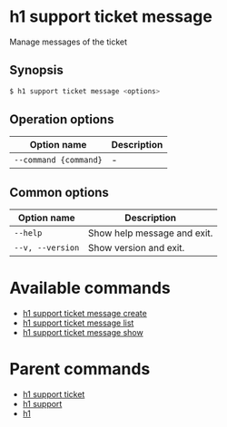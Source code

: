 
# h1 support ticket message

Manage messages of the ticket

## Synopsis

```bash
$ h1 support ticket message <options>
```

## Operation options

| Option name               | Description |
| ------------------------- | ----------- |
| ```--command {command}``` | -           |

## Common options

| Option name          | Description                 |
| -------------------- | --------------------------- |
| ```--help```         | Show help message and exit. |
| ```--v, --version``` | Show version and exit.      |

# Available commands

* [h1 support ticket message create](./create/README.md)
* [h1 support ticket message list](./list/README.md)
* [h1 support ticket message show](./show/README.md)

# Parent commands

* [h1 support ticket](./../README.md)
* [h1 support](./../../README.md)
* [h1](./../../../README.md)
